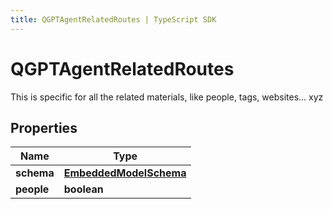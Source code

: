 ```yaml
---
title: QGPTAgentRelatedRoutes | TypeScript SDK
---
```



# QGPTAgentRelatedRoutes

This is specific for all the related materials, like people, tags, websites... xyz

## Properties

Name | Type
------------ | -------------
**schema** | [**EmbeddedModelSchema**](EmbeddedModelSchema)
**people** | **boolean**


